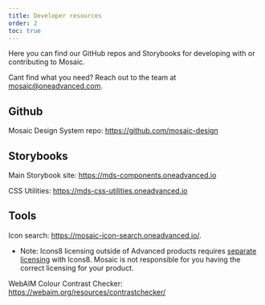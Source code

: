 ```yaml
---
title: Developer resources
order: 2
toc: true
---
```

Here you can find our GitHub repos and Storybooks for developing with or contributing to Mosaic. 

Cant find what you need? Reach out to the team at mosaic@oneadvanced.com.

## Github

Mosaic Design System repo: <https://github.com/mosaic-design>

## Storybooks

Main Storybook site: <https://mds-components.oneadvanced.io>

CSS Utilities: <https://mds-css-utilities.oneadvanced.io>

## Tools

Icon search: <https://mosaic-icon-search.oneadvanced.io/>.

* Note: Icons8 licensing outside of Advanced products requires [separate licensing](https://icons8.com/license) with Icons8. Mosaic is not responsible for you having the correct licensing for your product.

WebAIM Colour Contrast Checker: <https://webaim.org/resources/contrastchecker/>